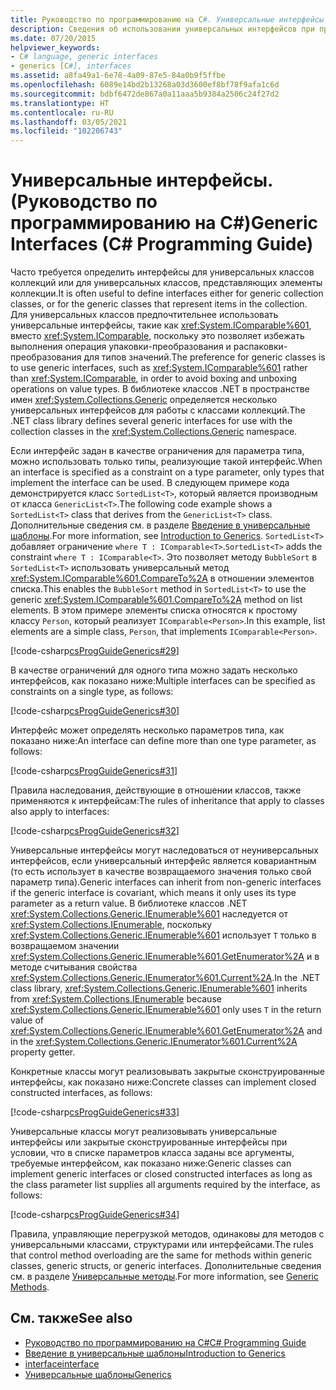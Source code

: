 ```yaml
---
title: Руководство по программированию на C#. Универсальные интерфейсы
description: Сведения об использовании универсальных интерфейсов при программировании на C#. Изучите примеры кода и ознакомьтесь с дополнительными ресурсами.
ms.date: 07/20/2015
helpviewer_keywords:
- C# language, generic interfaces
- generics [C#], interfaces
ms.assetid: a8fa49a1-6e78-4a09-87e5-84a0b9f5ffbe
ms.openlocfilehash: 6089e14bd2b13268a03d3600ef8bf78f9afa1c6d
ms.sourcegitcommit: bdbf6472de867a0a11aaa5b9384a2506c24f27d2
ms.translationtype: HT
ms.contentlocale: ru-RU
ms.lasthandoff: 03/05/2021
ms.locfileid: "102206743"
---
```

# <a name="generic-interfaces-c-programming-guide"></a><span data-ttu-id="e4c36-104">Универсальные интерфейсы. (Руководство по программированию на C#)</span><span class="sxs-lookup"><span data-stu-id="e4c36-104">Generic Interfaces (C# Programming Guide)</span></span>

<span data-ttu-id="e4c36-105">Часто требуется определить интерфейсы для универсальных классов коллекций или для универсальных классов, представляющих элементы коллекции.</span><span class="sxs-lookup"><span data-stu-id="e4c36-105">It is often useful to define interfaces either for generic collection classes, or for the generic classes that represent items in the collection.</span></span> <span data-ttu-id="e4c36-106">Для универсальных классов предпочтительнее использовать универсальные интерфейсы, такие как <xref:System.IComparable%601>, вместо <xref:System.IComparable>, поскольку это позволяет избежать выполнения операция упаковки-преобразования и распаковки-преобразования для типов значений.</span><span class="sxs-lookup"><span data-stu-id="e4c36-106">The preference for generic classes is to use generic interfaces, such as <xref:System.IComparable%601> rather than <xref:System.IComparable>, in order to avoid boxing and unboxing operations on value types.</span></span> <span data-ttu-id="e4c36-107">В библиотеке классов .NET в пространстве имен <xref:System.Collections.Generic> определяется несколько универсальных интерфейсов для работы с классами коллекций.</span><span class="sxs-lookup"><span data-stu-id="e4c36-107">The .NET class library defines several generic interfaces for use with the collection classes in the <xref:System.Collections.Generic> namespace.</span></span>  
  
 <span data-ttu-id="e4c36-108">Если интерфейс задан в качестве ограничения для параметра типа, можно использовать только типы, реализующие такой интерфейс.</span><span class="sxs-lookup"><span data-stu-id="e4c36-108">When an interface is specified as a constraint on a type parameter, only types that implement the interface can be used.</span></span> <span data-ttu-id="e4c36-109">В следующем примере кода демонстрируется класс `SortedList<T>`, который является производным от класса `GenericList<T>`.</span><span class="sxs-lookup"><span data-stu-id="e4c36-109">The following code example shows a `SortedList<T>` class that derives from the `GenericList<T>` class.</span></span> <span data-ttu-id="e4c36-110">Дополнительные сведения см. в разделе [Введение в универсальные шаблоны](./index.md).</span><span class="sxs-lookup"><span data-stu-id="e4c36-110">For more information, see [Introduction to Generics](./index.md).</span></span> <span data-ttu-id="e4c36-111">`SortedList<T>` добавляет ограничение `where T : IComparable<T>`.</span><span class="sxs-lookup"><span data-stu-id="e4c36-111">`SortedList<T>` adds the constraint `where T : IComparable<T>`.</span></span> <span data-ttu-id="e4c36-112">Это позволяет методу `BubbleSort` в `SortedList<T>` использовать универсальный метод <xref:System.IComparable%601.CompareTo%2A> в отношении элементов списка.</span><span class="sxs-lookup"><span data-stu-id="e4c36-112">This enables the `BubbleSort` method in `SortedList<T>` to use the generic <xref:System.IComparable%601.CompareTo%2A> method on list elements.</span></span> <span data-ttu-id="e4c36-113">В этом примере элементы списка относятся к простому классу `Person`, который реализует `IComparable<Person>`.</span><span class="sxs-lookup"><span data-stu-id="e4c36-113">In this example, list elements are a simple class, `Person`, that implements `IComparable<Person>`.</span></span>  
  
 [!code-csharp[csProgGuideGenerics#29](~/samples/snippets/csharp/VS_Snippets_VBCSharp/csProgGuideGenerics/CS/Generics2.cs#29)]  
  
 <span data-ttu-id="e4c36-114">В качестве ограничений для одного типа можно задать несколько интерфейсов, как показано ниже:</span><span class="sxs-lookup"><span data-stu-id="e4c36-114">Multiple interfaces can be specified as constraints on a single type, as follows:</span></span>  
  
 [!code-csharp[csProgGuideGenerics#30](~/samples/snippets/csharp/VS_Snippets_VBCSharp/csProgGuideGenerics/CS/Generics.cs#30)]  
  
 <span data-ttu-id="e4c36-115">Интерфейс может определять несколько параметров типа, как показано ниже:</span><span class="sxs-lookup"><span data-stu-id="e4c36-115">An interface can define more than one type parameter, as follows:</span></span>  
  
 [!code-csharp[csProgGuideGenerics#31](~/samples/snippets/csharp/VS_Snippets_VBCSharp/csProgGuideGenerics/CS/Generics.cs#31)]  
  
 <span data-ttu-id="e4c36-116">Правила наследования, действующие в отношении классов, также применяются к интерфейсам:</span><span class="sxs-lookup"><span data-stu-id="e4c36-116">The rules of inheritance that apply to classes also apply to interfaces:</span></span>  
  
 [!code-csharp[csProgGuideGenerics#32](~/samples/snippets/csharp/VS_Snippets_VBCSharp/csProgGuideGenerics/CS/Generics.cs#32)]  
  
 <span data-ttu-id="e4c36-117">Универсальные интерфейсы могут наследоваться от неуниверсальных интерфейсов, если универсальный интерфейс является ковариантным (то есть использует в качестве возвращаемого значения только свой параметр типа).</span><span class="sxs-lookup"><span data-stu-id="e4c36-117">Generic interfaces can inherit from non-generic interfaces if the generic interface is covariant, which means it only uses its type parameter as a return value.</span></span> <span data-ttu-id="e4c36-118">В библиотеке классов .NET <xref:System.Collections.Generic.IEnumerable%601> наследуется от <xref:System.Collections.IEnumerable>, поскольку <xref:System.Collections.Generic.IEnumerable%601> использует `T` только в возвращаемом значении <xref:System.Collections.Generic.IEnumerable%601.GetEnumerator%2A> и в методе считывания свойства <xref:System.Collections.Generic.IEnumerator%601.Current%2A>.</span><span class="sxs-lookup"><span data-stu-id="e4c36-118">In the .NET class library, <xref:System.Collections.Generic.IEnumerable%601> inherits from <xref:System.Collections.IEnumerable> because <xref:System.Collections.Generic.IEnumerable%601> only uses `T` in the return value of <xref:System.Collections.Generic.IEnumerable%601.GetEnumerator%2A> and in the <xref:System.Collections.Generic.IEnumerator%601.Current%2A> property getter.</span></span>  
  
 <span data-ttu-id="e4c36-119">Конкретные классы могут реализовывать закрытые сконструированные интерфейсы, как показано ниже:</span><span class="sxs-lookup"><span data-stu-id="e4c36-119">Concrete classes can implement closed constructed interfaces, as follows:</span></span>  
  
 [!code-csharp[csProgGuideGenerics#33](~/samples/snippets/csharp/VS_Snippets_VBCSharp/csProgGuideGenerics/CS/Generics.cs#33)]  
  
 <span data-ttu-id="e4c36-120">Универсальные классы могут реализовывать универсальные интерфейсы или закрытые сконструированные интерфейсы при условии, что в списке параметров класса заданы все аргументы, требуемые интерфейсом, как показано ниже:</span><span class="sxs-lookup"><span data-stu-id="e4c36-120">Generic classes can implement generic interfaces or closed constructed interfaces as long as the class parameter list supplies all arguments required by the interface, as follows:</span></span>  
  
 [!code-csharp[csProgGuideGenerics#34](~/samples/snippets/csharp/VS_Snippets_VBCSharp/csProgGuideGenerics/CS/Generics.cs#34)]  
  
 <span data-ttu-id="e4c36-121">Правила, управляющие перегрузкой методов, одинаковы для методов с универсальными классами, структурами или интерфейсами.</span><span class="sxs-lookup"><span data-stu-id="e4c36-121">The rules that control method overloading are the same for methods within generic classes, generic structs, or generic interfaces.</span></span> <span data-ttu-id="e4c36-122">Дополнительные сведения см. в разделе [Универсальные методы](./generic-methods.md).</span><span class="sxs-lookup"><span data-stu-id="e4c36-122">For more information, see [Generic Methods](./generic-methods.md).</span></span>  
  
## <a name="see-also"></a><span data-ttu-id="e4c36-123">См. также</span><span class="sxs-lookup"><span data-stu-id="e4c36-123">See also</span></span>

- [<span data-ttu-id="e4c36-124">Руководство по программированию на C#</span><span class="sxs-lookup"><span data-stu-id="e4c36-124">C# Programming Guide</span></span>](../index.md)
- [<span data-ttu-id="e4c36-125">Введение в универсальные шаблоны</span><span class="sxs-lookup"><span data-stu-id="e4c36-125">Introduction to Generics</span></span>](./index.md)
- [<span data-ttu-id="e4c36-126">interface</span><span class="sxs-lookup"><span data-stu-id="e4c36-126">interface</span></span>](../../language-reference/keywords/interface.md)
- [<span data-ttu-id="e4c36-127">Универсальные шаблоны</span><span class="sxs-lookup"><span data-stu-id="e4c36-127">Generics</span></span>](../../../standard/generics/index.md)
